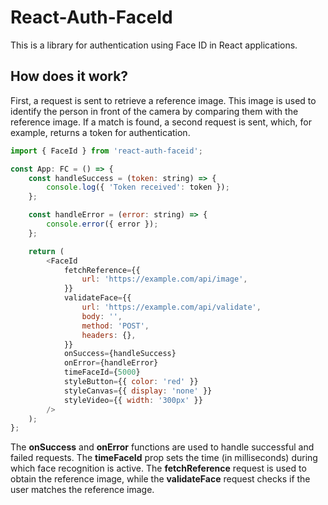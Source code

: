 # React-Auth-FaceId

This is a library for authentication using Face ID in React applications.

## How does it work?

First, a request is sent to retrieve a reference image. This image is used to identify the person in front of the camera by comparing them with the reference image. If a match is found, a second request is sent, which, for example, returns a token for authentication.

```js
import { FaceId } from 'react-auth-faceid';

const App: FC = () => {
	const handleSuccess = (token: string) => {
		console.log({ 'Token received': token });
	};

	const handleError = (error: string) => {
		console.error({ error });
	};

	return (
		<FaceId
			fetchReference={{
				url: 'https://example.com/api/image',
			}}
			validateFace={{
				url: 'https://example.com/api/validate',
				body: '',
				method: 'POST',
				headers: {},
			}}
			onSuccess={handleSuccess}
			onError={handleError}
			timeFaceId={5000}
			styleButton={{ color: 'red' }}
			styleCanvas={{ display: 'none' }}
			styleVideo={{ width: '300px' }}
		/>
	);
};
```

The **onSuccess** and **onError** functions are used to handle successful and failed requests. The **timeFaceId** prop sets the time (in milliseconds) during which face recognition is active. The **fetchReference** request is used to obtain the reference image, while the **validateFace** request checks if the user matches the reference image.
